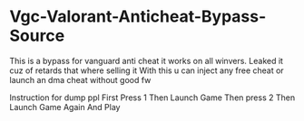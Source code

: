 # Vgc-Valorant-Anticheat-Bypass-Source
This is a bypass for vanguard anti cheat it works on all winvers. Leaked it cuz of retards that where selling it
With this u can inject any free cheat or launch an dma cheat without good fw

Instruction for dump ppl
First Press 1
Then Launch Game
Then press 2
Then Launch Game Again And Play

